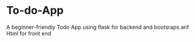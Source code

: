 # To-do-App
A beginner-friendly  Todo App using flask for backend and bootsraps anf Html for front end
